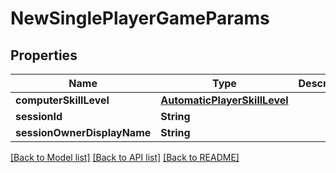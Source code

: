 # NewSinglePlayerGameParams

## Properties
Name | Type | Description | Notes
------------ | ------------- | ------------- | -------------
**computerSkillLevel** | [**AutomaticPlayerSkillLevel**](AutomaticPlayerSkillLevel.md) |  | 
**sessionId** | **String** |  | [optional] 
**sessionOwnerDisplayName** | **String** |  | 

[[Back to Model list]](../README.md#documentation-for-models) [[Back to API list]](../README.md#documentation-for-api-endpoints) [[Back to README]](../README.md)


